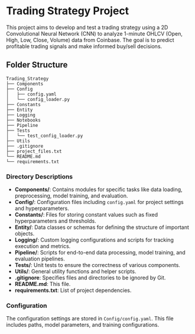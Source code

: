 # Trading Strategy Project

This project aims to develop and test a trading strategy using a 2D Convolutional Neural Network (CNN) to analyze 1-minute OHLCV (Open, High, Low, Close, Volume) data from Coinbase. The goal is to predict profitable trading signals and make informed buy/sell decisions.

## Folder Structure

```
Trading_Strategy
├── Components
├── Config
│   ├── config.yaml
│   └── config_loader.py
├── Constants
├── Entity
├── Logging
├── Notebooks
├── Pipeline
├── Tests
│   └── test_config_loader.py
├── Utils
├── .gitignore
├── project_files.txt
└── README.md
└── requirements.txt
```

### **Directory Descriptions**

- **Components/**: Contains modules for specific tasks like data loading, preprocessing, model training, and evaluation.
- **Config/**: Configuration files including `config.yaml` for project settings and hyperparameters.
- **Constants/**: Files for storing constant values such as fixed hyperparameters and thresholds.
- **Entity/**: Data classes or schemas for defining the structure of important objects.
- **Logging/**: Custom logging configurations and scripts for tracking execution and metrics.
- **Pipeline/**: Scripts for end-to-end data processing, model training, and evaluation pipelines.
- **Tests/**: Unit tests to ensure the correctness of various components.
- **Utils/**: General utility functions and helper scripts.
- **.gitignore**: Specifies files and directories to be ignored by Git.
- **README.md**: This file.
- **requirements.txt**: List of project dependencies.

### **Configuration**

The configuration settings are stored in `Config/config.yaml`. This file includes paths, model parameters, and training configurations.

